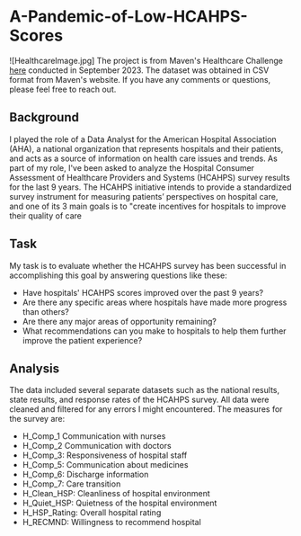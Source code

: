 # A-Pandemic-of-Low-HCAHPS-Scores
![HealthcareImage.jpg]
The project is from Maven's Healthcare Challenge [here](https://mavenanalytics.io/challenges/maven-healthcare-challenge/26)  conducted in September 2023. The dataset was obtained in CSV format from Maven's website. If you have any comments or questions, please feel free to reach out.

## Background
I played the role of a Data Analyst for the American Hospital Association (AHA), a national organization that represents hospitals and their patients, and acts as a source of information on health care issues and trends. As part of my role, I've been asked to analyze the Hospital Consumer Assessment of Healthcare Providers and Systems (HCAHPS) survey results for the last 9 years. The HCAHPS initiative intends to provide a standardized survey instrument for measuring patients’ perspectives on hospital care, and one of its 3 main goals is to "create incentives for hospitals to improve their quality of care

## Task
My task is to evaluate whether the HCAHPS survey has been successful in accomplishing this goal by answering questions like these:
- Have hospitals' HCAHPS scores improved over the past 9 years?
- Are there any specific areas where hospitals have made more progress than others?
- Are there any major areas of opportunity remaining?
- What recommendations can you make to hospitals to help them further improve the patient experience?

## Analysis
The data included several separate datasets such as the national results, state results, and response rates of the HCAHPS survey. All data were cleaned and filtered for any errors I might encountered.
The measures for the survey are:
- H_Comp_1 Communication with nurses
- H_Comp_2 Communication with doctors
- H_Comp_3: Responsiveness of hospital staff
- H_Comp_5: Communication about medicines
- H_Comp_6: Discharge information
- H_Comp_7: Care transition
- H_Clean_HSP: Cleanliness of hospital environment
- H_Quiet_HSP: Quietness of the hospital environment
- H_HSP_Rating: Overall hospital rating
- H_RECMND: Willingness to recommend hospital


